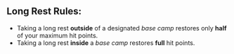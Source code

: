   

##  Long Rest Rules:

- Taking a long rest **outside** of a designated *base camp* restores only **half** of your maximum hit points.
- Taking a long rest **inside** a *base camp* restores **full** hit points.